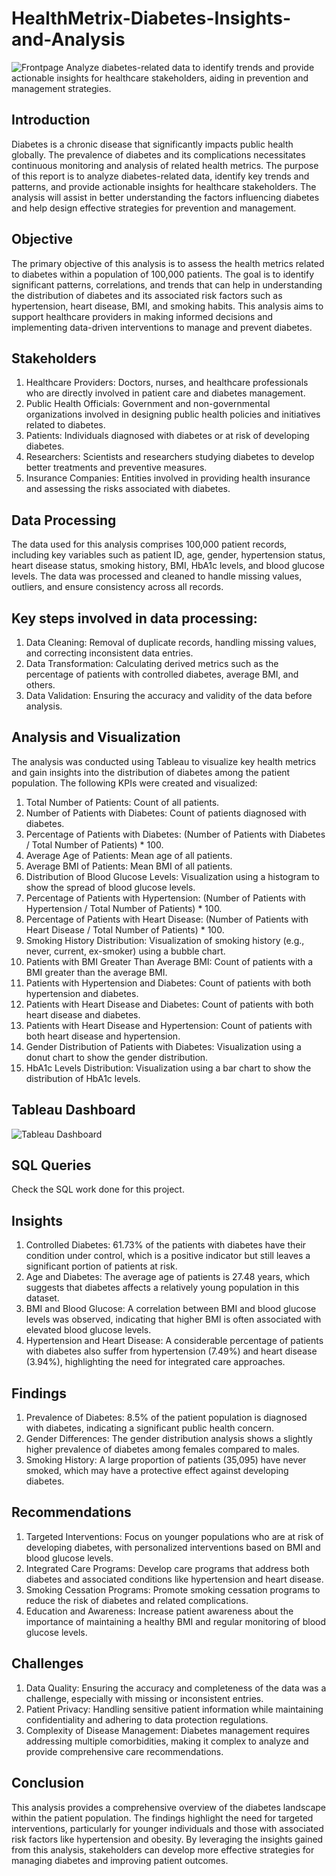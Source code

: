# HealthMetrix-Diabetes-Insights-and-Analysis
![Frontpage](https://github.com/user-attachments/assets/bdbc10a0-fea9-4833-843c-62b5539a1d5f)
Analyze diabetes-related data to identify trends and provide actionable insights for healthcare stakeholders, aiding in prevention and management strategies.

## Introduction

Diabetes is a chronic disease that significantly impacts public health globally. The prevalence of diabetes and its complications necessitates continuous monitoring and analysis of related health metrics. The purpose of this report is to analyze diabetes-related data, identify key trends and patterns, and provide actionable insights for healthcare stakeholders. The analysis will assist in better understanding the factors influencing diabetes and help design effective strategies for prevention and management.

## Objective

The primary objective of this analysis is to assess the health metrics related to diabetes within a population of 100,000 patients. The goal is to identify significant patterns, correlations, and trends that can help in understanding the distribution of diabetes and its associated risk factors such as hypertension, heart disease, BMI, and smoking habits. This analysis aims to support healthcare providers in making informed decisions and implementing data-driven interventions to manage and prevent diabetes.

## Stakeholders

1. Healthcare Providers: Doctors, nurses, and healthcare professionals who are directly involved in patient care and diabetes management.
2. Public Health Officials: Government and non-governmental organizations involved in designing public health policies and initiatives related to diabetes.
3. Patients: Individuals diagnosed with diabetes or at risk of developing diabetes.
4. Researchers: Scientists and researchers studying diabetes to develop better treatments and preventive measures.
5. Insurance Companies: Entities involved in providing health insurance and assessing the risks associated with diabetes.

## Data Processing

The data used for this analysis comprises 100,000 patient records, including key variables such as patient ID, age, gender, hypertension status, heart disease status, smoking history, BMI, HbA1c levels, and blood glucose levels. The data was processed and cleaned to handle missing values, outliers, and ensure consistency across all records.

## Key steps involved in data processing:

1. Data Cleaning: Removal of duplicate records, handling missing values, and correcting inconsistent data entries.
2. Data Transformation: Calculating derived metrics such as the percentage of patients with controlled diabetes, average BMI, and others.
3. Data Validation: Ensuring the accuracy and validity of the data before analysis.

## Analysis and Visualization

The analysis was conducted using Tableau to visualize key health metrics and gain insights into the distribution of diabetes among the patient population. The following KPIs were created and visualized:

1. Total Number of Patients: Count of all patients.
2. Number of Patients with Diabetes: Count of patients diagnosed with diabetes.
3. Percentage of Patients with Diabetes: (Number of Patients with Diabetes / Total Number of Patients) * 100.
4. Average Age of Patients: Mean age of all patients.
5. Average BMI of Patients: Mean BMI of all patients.
6. Distribution of Blood Glucose Levels: Visualization using a histogram to show the spread of blood glucose levels.
7. Percentage of Patients with Hypertension: (Number of Patients with Hypertension / Total Number of Patients) * 100.
8. Percentage of Patients with Heart Disease: (Number of Patients with Heart Disease / Total Number of Patients) * 100.
9. Smoking History Distribution: Visualization of smoking history (e.g., never, current, ex-smoker) using a bubble chart.
10. Patients with BMI Greater Than Average BMI: Count of patients with a BMI greater than the average BMI.
11. Patients with Hypertension and Diabetes: Count of patients with both hypertension and diabetes.
12. Patients with Heart Disease and Diabetes: Count of patients with both heart disease and diabetes.
13. Patients with Heart Disease and Hypertension: Count of patients with both heart disease and hypertension.
14. Gender Distribution of Patients with Diabetes: Visualization using a donut chart to show the gender distribution.
15. HbA1c Levels Distribution: Visualization using a bar chart to show the distribution of HbA1c levels.

## Tableau Dashboard
   
![Tableau Dashboard](https://github.com/user-attachments/assets/2cff11f6-f50c-4c79-81cd-ed4412070b04)

## SQL Queries
Check the SQL work done for this project.

## Insights

1. Controlled Diabetes: 61.73% of the patients with diabetes have their condition under control, which is a positive indicator but still leaves a significant portion of patients at risk.
2. Age and Diabetes: The average age of patients is 27.48 years, which suggests that diabetes affects a relatively young population in this dataset.
3. BMI and Blood Glucose: A correlation between BMI and blood glucose levels was observed, indicating that higher BMI is often associated with elevated blood glucose levels.
4. Hypertension and Heart Disease: A considerable percentage of patients with diabetes also suffer from hypertension (7.49%) and heart disease (3.94%), highlighting the need for integrated care approaches.

## Findings

1. Prevalence of Diabetes: 8.5% of the patient population is diagnosed with diabetes, indicating a significant public health concern.
2. Gender Differences: The gender distribution analysis shows a slightly higher prevalence of diabetes among females compared to males.
3. Smoking History: A large proportion of patients (35,095) have never smoked, which may have a protective effect against developing diabetes.

## Recommendations

1. Targeted Interventions: Focus on younger populations who are at risk of developing diabetes, with personalized interventions based on BMI and blood glucose levels.
2. Integrated Care Programs: Develop care programs that address both diabetes and associated conditions like hypertension and heart disease.
3. Smoking Cessation Programs: Promote smoking cessation programs to reduce the risk of diabetes and related complications.
4. Education and Awareness: Increase patient awareness about the importance of maintaining a healthy BMI and regular monitoring of blood glucose levels.

## Challenges

1. Data Quality: Ensuring the accuracy and completeness of the data was a challenge, especially with missing or inconsistent entries.
2. Patient Privacy: Handling sensitive patient information while maintaining confidentiality and adhering to data protection regulations.
3. Complexity of Disease Management: Diabetes management requires addressing multiple comorbidities, making it complex to analyze and provide comprehensive care recommendations.

## Conclusion

This analysis provides a comprehensive overview of the diabetes landscape within the patient population. The findings highlight the need for targeted interventions, particularly for younger individuals and those with associated risk factors like hypertension and obesity. By leveraging the insights gained from this analysis, stakeholders can develop more effective strategies for managing diabetes and improving patient outcomes.
